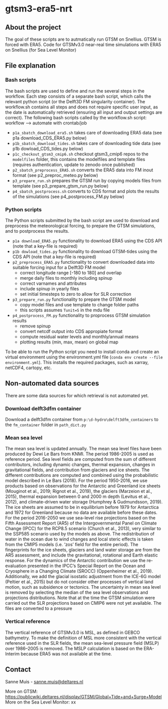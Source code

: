 # gtsm3-era5-nrt


## About the project
The goal of these scripts are to autmatically run GTSM on Snellius. GTSM is forced with ERA5. Code for GTSMv3.0 near-real time simulations with ERA5 on Snellius (for Sea Level Monitor)

## File explanation

### Bash scripts
The bash scripts are used to define and run the several steps in the workflow. Each step consists of a separate bash script, which calls the relevant python script (or the Delft3D FM singularity container). The workflow.sh contains all steps and does not require specific user input, as the date is automatically retrieved (ensuring all input and output settings are correct).  The following bash scripts called by the workflow.sh script:
workflow --> automate with crontab/job

- `p1a_sbatch_download_era5.sh` takes care of downloading ERA5 data (see p1a download_CDS_ERA5.py below)
- `p1b_sbatch_download_tides.sh` takes care of downloading tide data (see p1b dowload_CDS_tides.py below)
- `p1c_checkout_gtsm3_cmip6.sh` checkout gtsm3_cmip6 repos to the `modelfiles` folder, this contains the modelfiles and template files (requires authentication, update to zenodo once published)
- `p2_sbatch_preprocess_ERA5.sh` converts the ERA5 data into FM inout format (see p2_preproc_meteo.py below)
- `p3_prepare_run.sh` prepares the GTSM run by copying models files from template (see p3_prepare_gtsm_run.py below)
- `p4_sbatch_postprocess.sh` converts to CDS format and plots the results of the simulations (see p4_postprocess_FM.py below)

### Python scripts
The Python scripts submitted by the bash script are used to download and preprocess the meteorological forcing, to prepare the GTSM simulations, and to postprocess the results. 

- `p1a download_ERA5.py` functionality to download ERA5 using the CDS API (note that a key-file is required)
- `p1b dowload_tides.py` functionality to download GTSM-tides using the CDS API (note that a key-file is required)
- `p2_preprocess_ERA5.py` functionality to convert downloaded data into suitable forcing input for a Delft3D FM model
    - correct longitude range [-180 to 180] and overlap
    - merge daily files to monthly including spinup
    - correct varnames and attributes
	- include spinup in yearly files
    - set initial timesteps to zero to allow for SLR correction
- `p3_prepare_run.py` functionality to prepare the GTSM model 
    - copy model files and use template to change folder paths
	- this scripts assumes `Tunit=S` in the mdu file
- `p4_postprocess_FM.py` functionality to proprocess GTSM simulation results
    - remove spinup
	- convert netcdf output into CDS appropiate format 
    - compute residual water levels and monthly/annual means
    - plotting results (min, max, mean) on global map
  
To be able to run the Python script you need to install conda and create an virtual environment using the environment.yml file (`conda env create --file environment.yml`). This installs the required packages, such as xarray, netCDF4, cartopy, etc. 

## Non-automated data sources

There are some data sources for which retrieval is not automated yet.

### Download delft3dfm container
Download a delft3dfm container from `p:\d-hydro\delft3dfm_containers` to the `fm_container` folder in `path_dict.py`

### Mean sea level
The mean sea level is updated annually. The mean sea level files have been produced by Dewi Le Bars from KNMI. The period 1986-2005 is used as reference period. Sea level fields are computed from the sum of different contributors, including dynamic changes, thermal expansion, changes in gravitational fields, and contribution from glaciers and ice sheets. The different contributions are computed and combined using the probabilistic model described in Le Bars (2018). For the period 1950-2016, we use products based on observations for the Antarctic and Greenland ice sheets (Mouginot et al., 2019; Rignot et al., 2019), the glaciers (Marzeion et al., 2015), thermal expansion between 0 and 2000 m depth (Levitus et al., 2012), and climate-driven water storage (Humphrey & Gudmundsson, 2019). The ice sheets are assumed to be in equilibrium before 1979 for Antarctica and 1972 for Greenland because no data are available before these dates. For the period 2016-2050 we use sea-level rise projections based on the Fifth Assessment Report (AR5) of the Intergovernmental Panel on Climate Change (IPCC) for the RCP8.5 scenario (Church et al., 2013), very similar to the SSP585 scenario used by the models as above. The redistribution of water in the ocean due to wind changes and local steric effects is taken from the CMIP5 models (i.e. ‘zos’ field for the entire period). The fingerprints for the ice sheets, glaciers and land water storage are from the AR5 assessment, and include the gravitational, rotational and Earth elastic response. For the dynamics of the Antarctic contribution we use the re-evaluation presented in the IPCC’s Special Report on the Ocean and Cryosphere in a Changing Climate (SROCC) (Oppenheimer et al., 2019). Additionally, we add the glacial isostatic adjustment from the ICE-6G model (Peltier et al., 2015) but do not consider other processes of vertical land motion, such as subsidence or tectonics. The uncertainty in mean sea level is removed by selecting the median of the sea level observations and projections distributions. Note that at the time the GTSM simulation were carried out the SLR projections based on CMIP6 were not yet available. The files are converted to a pressure

### Vertical reference
The vertical reference of GTSMv3.0 is MSL, as defined in GEBCO bathymetry. To make the definition of MSL more consistent with the vertical reference used in the SLR fields, the mean sea-level pressure field (MSLP) over 1986–2005 is removed. The MSLP calculation is based on the ERA-Interim because ERA5 was not available at the time.

## Contact
Sanne Muis - sanne.muis@deltares.nl

More on GTSM: https://publicwiki.deltares.nl/display/GTSM/Global+Tide+and+Surge+Model
More on the Sea Level Monitor: xx

